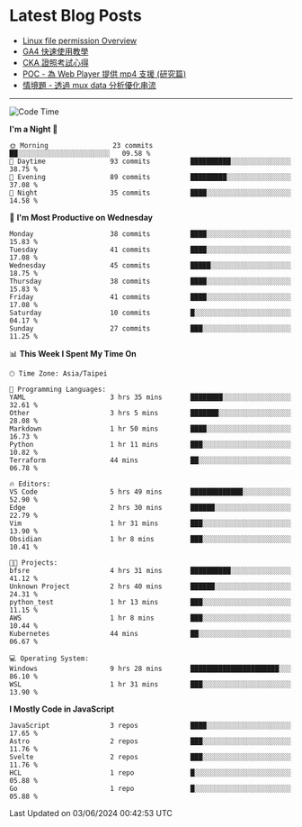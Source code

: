 # Latest Blog Posts
<!-- BLOG-POST-LIST:START -->
- [Linux file permission Overview](https://blog.vinny987.xyz/blog/2024/linux-file-permission-overview/)
- [GA4 快速使用教學](https://blog.vinny987.xyz/blog/2024/quick-guide-to-using-ga4/)
- [CKA 證照考試心得](https://blog.vinny987.xyz/blog/2024/my-experience-taking-the-cka-certification-exam/)
- [POC - 為 Web Player 提供 mp4 支援 &lpar;研究篇&rpar;](https://blog.vinny987.xyz/blog/2024/poc-how-to-provide-mp4-support-for-a-web-player-research/)
- [情境題 - 透過 mux data 分析優化串流](https://blog.vinny987.xyz/blog/2024/case-study-optimizing-streaming-through-mux-data-analysis/)
<!-- BLOG-POST-LIST:END -->

---

<!--START_SECTION:waka-->
![Code Time](http://img.shields.io/badge/Code%20Time-197%20hrs%2057%20mins-blue)

**I'm a Night 🦉** 

```text
🌞 Morning                23 commits          ██░░░░░░░░░░░░░░░░░░░░░░░   09.58 % 
🌆 Daytime                93 commits          ██████████░░░░░░░░░░░░░░░   38.75 % 
🌃 Evening                89 commits          █████████░░░░░░░░░░░░░░░░   37.08 % 
🌙 Night                  35 commits          ████░░░░░░░░░░░░░░░░░░░░░   14.58 % 
```
📅 **I'm Most Productive on Wednesday** 

```text
Monday                   38 commits          ████░░░░░░░░░░░░░░░░░░░░░   15.83 % 
Tuesday                  41 commits          ████░░░░░░░░░░░░░░░░░░░░░   17.08 % 
Wednesday                45 commits          █████░░░░░░░░░░░░░░░░░░░░   18.75 % 
Thursday                 38 commits          ████░░░░░░░░░░░░░░░░░░░░░   15.83 % 
Friday                   41 commits          ████░░░░░░░░░░░░░░░░░░░░░   17.08 % 
Saturday                 10 commits          █░░░░░░░░░░░░░░░░░░░░░░░░   04.17 % 
Sunday                   27 commits          ███░░░░░░░░░░░░░░░░░░░░░░   11.25 % 
```


📊 **This Week I Spent My Time On** 

```text
🕑︎ Time Zone: Asia/Taipei

💬 Programming Languages: 
YAML                     3 hrs 35 mins       ████████░░░░░░░░░░░░░░░░░   32.61 % 
Other                    3 hrs 5 mins        ███████░░░░░░░░░░░░░░░░░░   28.08 % 
Markdown                 1 hr 50 mins        ████░░░░░░░░░░░░░░░░░░░░░   16.73 % 
Python                   1 hr 11 mins        ███░░░░░░░░░░░░░░░░░░░░░░   10.82 % 
Terraform                44 mins             ██░░░░░░░░░░░░░░░░░░░░░░░   06.78 % 

🔥 Editors: 
VS Code                  5 hrs 49 mins       █████████████░░░░░░░░░░░░   52.90 % 
Edge                     2 hrs 30 mins       ██████░░░░░░░░░░░░░░░░░░░   22.79 % 
Vim                      1 hr 31 mins        ███░░░░░░░░░░░░░░░░░░░░░░   13.90 % 
Obsidian                 1 hr 8 mins         ███░░░░░░░░░░░░░░░░░░░░░░   10.41 % 

🐱‍💻 Projects: 
bfsre                    4 hrs 31 mins       ██████████░░░░░░░░░░░░░░░   41.12 % 
Unknown Project          2 hrs 40 mins       ██████░░░░░░░░░░░░░░░░░░░   24.31 % 
python_test              1 hr 13 mins        ███░░░░░░░░░░░░░░░░░░░░░░   11.15 % 
AWS                      1 hr 8 mins         ███░░░░░░░░░░░░░░░░░░░░░░   10.44 % 
Kubernetes               44 mins             ██░░░░░░░░░░░░░░░░░░░░░░░   06.67 % 

💻 Operating System: 
Windows                  9 hrs 28 mins       ██████████████████████░░░   86.10 % 
WSL                      1 hr 31 mins        ███░░░░░░░░░░░░░░░░░░░░░░   13.90 % 
```

**I Mostly Code in JavaScript** 

```text
JavaScript               3 repos             ████░░░░░░░░░░░░░░░░░░░░░   17.65 % 
Astro                    2 repos             ███░░░░░░░░░░░░░░░░░░░░░░   11.76 % 
Svelte                   2 repos             ███░░░░░░░░░░░░░░░░░░░░░░   11.76 % 
HCL                      1 repo              █░░░░░░░░░░░░░░░░░░░░░░░░   05.88 % 
Go                       1 repo              █░░░░░░░░░░░░░░░░░░░░░░░░   05.88 % 
```




 Last Updated on 03/06/2024 00:42:53 UTC
<!--END_SECTION:waka-->

<!--
**vincent97277/vincent97277** is a ✨ _special_ ✨ repository because its `README.md` (this file) appears on your GitHub profile.

Here are some ideas to get you started:

- 🔭 I’m currently working on ...
- 🌱 I’m currently learning ...
- 👯 I’m looking to collaborate on ...
- 🤔 I’m looking for help with ...
- 💬 Ask me about ...
- 📫 How to reach me: ...
- 😄 Pronouns: ...
- ⚡ Fun fact: ...
-->

